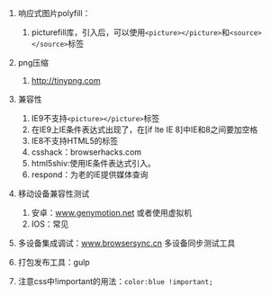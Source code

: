 1. 响应式图片polyfill：
	1. picturefill库，引入后，可以使用`<picture></picture>`和`<source></source>`标签

2. png压缩  
	1. http://tinypng.com

3. 兼容性
	1. IE9不支持`<picture></picture>`标签
	2. 在IE9上IE条件表达式出现了，在[if lte IE 8]中IE和8之间要加空格
	3. IE8不支持HTML5的标签
	4. csshack：browserhacks.com
	5. html5shiv:使用IE条件表达式引入。	
	6. respond：为老的IE提供媒体查询

4. 移动设备兼容性测试
	1. 安卓：www.genymotion.net 		或者使用虚拟机
	2. IOS：常见

5. 多设备集成调试：www.browsersync.cn  多设备同步测试工具
6. 打包发布工具：gulp
7. 注意css中!important的用法：`color:blue !important;`